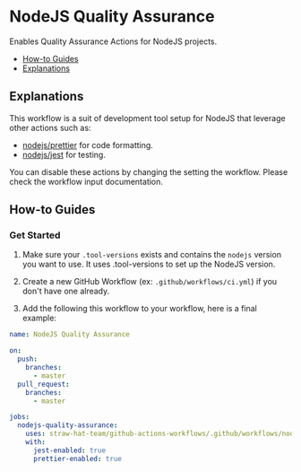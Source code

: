 # NodeJS Quality Assurance

Enables Quality Assurance Actions for NodeJS projects.

- [How-to Guides](#how-to-guides)
- [Explanations](#explanations)

## Explanations

This workflow is a suit of development tool setup for NodeJS that leverage other actions such as:

- [nodejs/prettier](../../nodejs/prettier/README.md) for code formatting.
- [nodejs/jest](../../nodejs/jest/README.md) for testing.

You can disable these actions by changing the setting the workflow. Please check the workflow input documentation.

## How-to Guides

### Get Started

1. Make sure your `.tool-versions` exists and contains the `nodejs` version you want to use. It uses .tool-versions to
   set up the NodeJS version.

2. Create a new GitHub Workflow (ex: `.github/workflows/ci.yml`) if you don't have one already.
3. Add the following this workflow to your workflow, here is a final example:

```yaml
name: NodeJS Quality Assurance

on:
  push:
    branches:
      - master
  pull_request:
    branches:
      - master

jobs:
  nodejs-quality-assurance:
    uses: straw-hat-team/github-actions-workflows/.github/workflows/nodejs-quality-assurance.yml@master
    with:
      jest-enabled: true
      prettier-enabled: true
```
